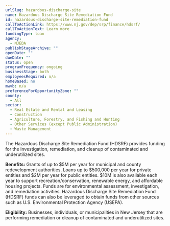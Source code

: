 ```yaml
---
urlSlug: hazardous-discharge-site
name: Hazardous Discharge Site Remediation Fund
id: hazardous-discharge-site-remediation-fund
callToActionLink: https://www.nj.gov/dep/srp/finance/hdsrf/
callToActionText: Learn more
fundingType: loan
agency:
  - NJEDA
publishStageArchive: ""
openDate: ""
dueDate: ""
status: open
programFrequency: ongoing
businessStage: both
employeesRequired: n/a
homeBased: no
mwvb: n/a
preferenceForOpportunityZone: ""
county:
  - All
sector:
  - Real Estate and Rental and Leasing
  - Construction
  - Agriculture, Forestry, and Fishing and Hunting
  - Other Services (except Public Administration)
  - Waste Management
---
```


The Hazardous Discharge Site Remediation Fund (HDSRF) provides funding for the investigation, remediation, and cleanup of contaminated and underutilized sites.

**Benefits:** Grants of up to $5M per year for municipal and county redevelopment authorities. Loans up to $500,000 per year for private entities and $2M per year for public entities. $10M is also available each year to support recreation/conservation, renewable energy, and affordable housing projects. Funds are for environmental assessment, investigation, and remediation activities. Hazardous Discharge Site Remediation Fund (HDSRF) funds can also be leveraged to obtain funds from other sources such as U.S. Environmental Protection Agency (USEPA).

**Eligibility:** Businesses, individuals, or municipalities in New Jersey that are performing remediation or cleanup of contaminated and underutilized sites.

